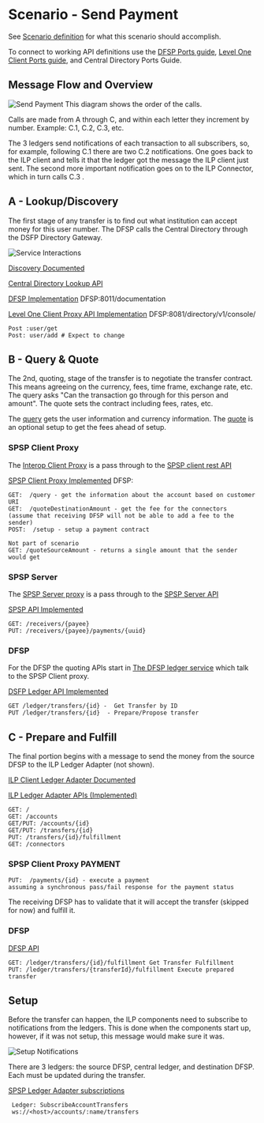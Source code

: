 # Scenario - Send Payment
See [Scenario definition](https://github.com/LevelOneProject/Docs/blob/master/scenarios.md#send-money-to-anyone) for what this scenario should accomplish.

To connect to working API definitions use the [DFSP Ports guide](../../DFSP#default-ports), [Level One Client Ports guide](../Ports.md), and Central Directory Ports Guide.

## Message Flow and Overview
![Send Payment](./Send%20Payment%20Via%20SPSP.png)
This diagram shows the order of the calls.

Calls are made from A through C, and within each letter they increment by number. Example: C.1, C.2, C.3, etc.

The 3 ledgers send notifications of each transaction to all subscribers, so, for example, following C.1 there are two C.2 notifications. One goes back to the ILP client and tells it that the ledger got the message the ILP client just sent. The second more important notification goes on to the ILP Connector, which in turn calls C.3 .

## A - Lookup/Discovery
The first stage of any transfer is to find out what institution can accept money for this user number. The DFSP calls the Central Directory through the DSFP Directory Gateway.

![Service Interactions](./Lookup%20Recipient%20Details.png)

[Discovery Documented](https://github.com/LevelOneProject/Docs/blob/ccf08b20affc06bde8f587446fa0abf1975f3999/Discovery.md)

[Central Directory Lookup API](https://github.com/LevelOneProject/central-directory/blob/master/central-directory-documentation.md)

[DFSP Implementation](http://ec2-35-166-189-14.us-west-2.compute.amazonaws.com:8011/documentation) DFSP:8011/documentation

[Level One Client Proxy API Implementation](http://ec2-35-166-189-14.us-west-2.compute.amazonaws.com:8081/directory/v1/console/) DFSP:8081/directory/v1/console/

    Post :user/get
    Post: user/add # Expect to change

## B - Query & Quote
The 2nd, quoting, stage of the transfer is to negotiate the transfer contract. This means agreeing on the currency, fees, time frame, exchange rate, etc. The query asks "Can the transaction go through for this person and amount". The quote sets the contract including fees, rates, etc.

The [query](https://github.com/LevelOneProject/ilp-spsp-client-rest#get-v1query) gets the user information and currency information. The [quote](https://github.com/LevelOneProject/ilp-spsp-client-rest#get-v1quotesourceamount) is an optional setup to get the fees ahead of setup.

### SPSP Client Proxy
The [Interop Client Proxy](https://github.com/LevelOneProject/interop-spsp-clientproxy) is a pass through to the [SPSP client rest API](https://github.com/LevelOneProject/ilp-spsp-client-rest/blob/master/README.md)

[SPSP Client Proxy Implemented](http://ec2-35-166-189-14.us-west-2.compute.amazonaws.com:8081/spsp/client/v1/console/) DFSP:

    GET:  /query - get the information about the account based on customer URI
    GET:  /quoteDestinationAmount - get the fee for the connectors
    (assume that receiving DFSP will not be able to add a fee to the sender)
    POST:  /setup - setup a payment contract

    Not part of scenario
    GET: /quoteSourceAmount - returns a single amount that the sender would get

### SPSP Server
The [SPSP Server proxy](https://github.com/LevelOneProject/interop-spsp-backend-services) is a pass through to the [SPSP Server API](https://github.com/LevelOneProject/ilp-spsp-server)

[SPSP API Implemented](http://ec2-35-166-189-14.us-west-2.compute.amazonaws.com:8081/spsp/backend/v1/console/)

    GET: /receivers/{payee}   
    PUT: /receivers/{payee}/payments/{uuid}   

### DFSP
For the DFSP the quoting APIs start in [The DFSP ledger service](./DFSP) which talk to the SPSP Client proxy.

[DSFP Ledger API Implemented](http://ec2-35-166-189-14.us-west-2.compute.amazonaws.com:8014/documentation#/)

    GET /ledger/transfers/{id} -  Get Transfer by ID  
    PUT /ledger/transfers/{id}  - Prepare/Propose transfer

## C - Prepare and Fulfill
The final portion begins with a message to send the money from the source DFSP to the ILP Ledger Adapter (not shown).

[ILP Client Ledger Adapter Documented](./ILP/ledger-adapter.md)

[ILP Ledger Adapter APIs (Implemented)](http://ec2-35-166-189-14.us-west-2.compute.amazonaws.com:8081/ilp/ledger/v1/console/)

    GET: /   
    GET: /accounts   
    GET/PUT: /accounts/{id}   
    GET/PUT: /transfers/{id}   
    PUT: /transfers/{id}/fulfillment   
    GET: /connectors   

### SPSP Client Proxy PAYMENT
    PUT:  /payments/{id} - execute a payment
    assuming a synchronous pass/fail response for the payment status

The receiving DFSP has to validate that it will accept the transfer (skipped for now) and fulfill it.
### DFSP

[DFSP API](http://ec2-35-166-189-14.us-west-2.compute.amazonaws.com:8014/documentation#/)

    GET: /ledger/transfers/{id}/fulfillment Get Transfer Fulfillment   
    PUT: /ledger/transfers/{transferId}/fulfillment Execute prepared transfer


## Setup
Before the transfer can happen, the ILP components need to subscribe to notifications from the ledgers. This is done when the components start up, however, if it was not setup, this message would make sure it was.

![Setup Notifications](./Setup%20Notifications.png)

There are 3 ledgers: the source DFSP, central ledger, and destination DFSP. Each must be updated during the transfer.

[SPSP Ledger Adapter subscriptions](./ILP/ledger-adapter.md#subscribe-to-account-transfers)

     Ledger: SubscribeAccountTransfers  
     ws://<host>/accounts/:name/transfers  
